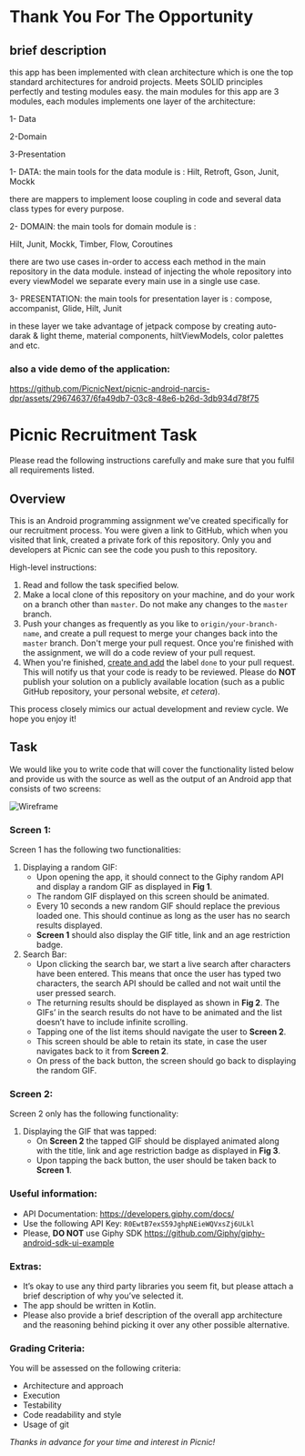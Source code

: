 # Thank You For The Opportunity
## brief description
this app has been implemented with clean architecture which is one the top standard architectures for android projects. Meets SOLID principles perfectly and testing modules easy. the main modules for this app are 3 modules, each modules implements one layer of the architecture: 

1- Data

2-Domain

3-Presentation

1- DATA: the main tools for the data module is :
Hilt, Retroft, Gson, Junit, Mockk 

there are mappers to implement loose coupling in code and several data class types for every purpose.

 2- DOMAIN: the main tools for domain module is :

Hilt,  Junit, Mockk, Timber, Flow, Coroutines

there are two use cases in-order to access each method in the main repository in the data module. instead of injecting the whole repository into every viewModel we separate every main use in a single use case. 

3- PRESENTATION: the main tools for presentation layer is : 
compose, accompanist, Glide, Hilt, Junit 

in these layer we take advantage of jetpack compose by creating auto-darak & light theme, material components, hiltViewModels, color palettes and etc.

### also a vide demo of the application: 



https://github.com/PicnicNext/picnic-android-narcis-dpr/assets/29674637/6fa49db7-03c8-48e6-b26d-3db934d78f75



# Picnic Recruitment Task

Please read the following instructions carefully and make sure that you fulfil
all requirements listed.

## Overview

This is an Android programming assignment we've created specifically for our
recruitment process.
You were given a link to GitHub, which when you visited that link,
created a private fork of this repository. Only you and developers at Picnic
can see the code you push to this repository.

High-level instructions:

1. Read and follow the task specified below.
2. Make a local clone of this repository on your machine, and do your work on a
   branch other than `master`. Do not make any changes to the `master` branch.
3. Push your changes as frequently as you like to `origin/your-branch-name`,
   and create a pull request to merge your changes back into the `master`
   branch. Don't merge your pull request. Once you're finished with the
   assignment, we will do a code review of your pull request.
4. When you're finished, [create and add][github-labels] the label `done` to
   your pull request. This will notify us that your code is ready to be
   reviewed. Please do **NOT** publish your solution on a publicly available
   location (such as a public GitHub repository, your personal website, _et
   cetera_).

This process closely mimics our actual development and review cycle. We hope
you enjoy it!

## Task

We would like you to write code that will cover the functionality listed below and provide us with the source as well as the output of an Android app that consists of two screens:

![Wireframe][wireframe-image]

### Screen 1:

Screen 1 has the following two functionalities:

1. Displaying a random GIF:
   - Upon opening the app, it should connect to the Giphy random API and display a random GIF as displayed in **Fig 1**.
   - The random GIF displayed on this screen should be animated.
   - Every 10 seconds a new random GIF should replace the previous loaded one. This should continue as long as the user has no search results displayed.
   - **Screen 1** should also display the GIF title, link and an age restriction badge.
2. Search Bar:
   - Upon clicking the search bar, we start a live search after characters have been entered. This means that once the user has typed two characters, the search API should be called and not wait until the user pressed search.
   - The returning results should be displayed as shown in **Fig 2**. The GIFs’ in the search results do not have to be animated and the list doesn’t have to include infinite scrolling.
   - Tapping one of the list items should navigate the user to **Screen 2**.
   - This screen should be able to retain its state, in case the user navigates back to it from **Screen 2**.
   - On press of the back button, the screen should go back to displaying the random GIF.

### Screen 2:

Screen 2 only has the following functionality:

1. Displaying the GIF that was tapped:
   - On **Screen 2** the tapped GIF should be displayed animated along with the title, link and age restriction badge as displayed in **Fig 3**.
   - Upon tapping the back button, the user should be taken back to **Screen 1**.

### Useful information:

- API Documentation: https://developers.giphy.com/docs/
- Use the following API Key: `R0EwtB7exS59JghpNEieWQVxsZj6ULkl`
- Please, **DO NOT** use Giphy SDK https://github.com/Giphy/giphy-android-sdk-ui-example

### Extras:

- It’s okay to use any third party libraries you seem fit, but please attach a brief description of why you’ve selected it.
- The app should be written in Kotlin.
- Please also provide a brief description of the overall app architecture and the reasoning behind picking it over any other possible alternative.

### Grading Criteria:

You will be assessed on the following criteria:

- Architecture and approach
- Execution
- Testability
- Code readability and style
- Usage of git

_Thanks in advance for your time and interest in Picnic!_

[wireframe-image]: https://imgur.com/r72vQbz.png
[github-labels]: https://help.github.com/articles/about-labels
